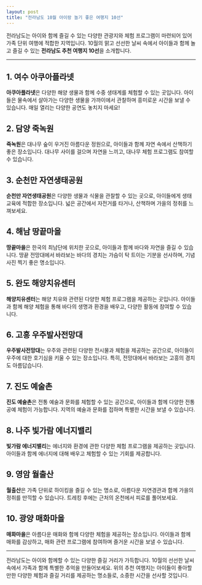 ```yaml
---
layout: post
title: "전라남도 10월 아이랑 놀기 좋은 여행지 10선"
---
```




전라남도는 아이와 함께 즐길 수 있는 다양한 관광지와 체험 프로그램이 마련되어 있어 가족 단위 여행에 적합한 지역입니다. 10월의 맑고 선선한 날씨 속에서 아이들과 함께 놀고 즐길 수 있는 **전라남도 추천 여행지 10선**을 소개합니다.

---

## 1. 여수 아쿠아플라넷
**아쿠아플라넷**은 다양한 해양 생물과 함께 수중 생태계를 체험할 수 있는 곳입니다. 아이들은 물속에서 살아가는 다양한 생물을 가까이에서 관찰하며 흥미로운 시간을 보낼 수 있습니다. 매일 열리는 다양한 공연도 놓치지 마세요!

## 2. 담양 죽녹원
**죽녹원**은 대나무 숲이 우거진 아름다운 정원으로, 아이들과 함께 자연 속에서 산책하기 좋은 장소입니다. 대나무 사이를 걸으며 자연을 느끼고, 대나무 체험 프로그램도 참여할 수 있습니다.

## 3. 순천만 자연생태공원
**순천만 자연생태공원**은 다양한 생물과 식물을 관찰할 수 있는 곳으로, 아이들에게 생태 교육에 적합한 장소입니다. 넓은 공간에서 자전거를 타거나, 산책하며 가을의 정취를 느껴보세요.

## 4. 해남 땅끝마을
**땅끝마을**은 한국의 최남단에 위치한 곳으로, 아이들과 함께 바다와 자연을 즐길 수 있습니다. 땅끝 전망대에서 바라보는 바다의 경치는 가슴이 탁 트이는 기분을 선사하며, 기념사진 찍기 좋은 명소입니다.

## 5. 완도 해양치유센터
**해양치유센터**는 해양 치유와 관련된 다양한 체험 프로그램을 제공하는 곳입니다. 아이들과 함께 해양 체험을 통해 바다의 생명과 환경을 배우고, 다양한 활동에 참여할 수 있습니다.

## 6. 고흥 우주발사전망대
**우주발사전망대**는 우주와 관련된 다양한 전시물과 체험을 제공하는 공간으로, 아이들이 우주에 대한 호기심을 키울 수 있는 장소입니다. 특히, 전망대에서 바라보는 고흥의 경치도 아름답습니다.

## 7. 진도 예술촌
**진도 예술촌**은 전통 예술과 문화를 체험할 수 있는 공간으로, 아이들과 함께 다양한 전통 공예 체험이 가능합니다. 지역의 예술과 문화를 접하며 특별한 시간을 보낼 수 있습니다.

## 8. 나주 빛가람 에너지밸리
**빛가람 에너지밸리**는 에너지와 환경에 관한 다양한 체험 프로그램을 제공하는 곳입니다. 아이들과 함께 에너지에 대해 배우고 체험할 수 있는 기회를 제공합니다.

## 9. 영암 월출산
**월출산**은 가족 단위로 하이킹을 즐길 수 있는 명소로, 아름다운 자연경관과 함께 가을의 정취를 만끽할 수 있습니다. 트레킹 후에는 근처의 온천에서 피로를 풀어보세요.

## 10. 광양 매화마을
**매화마을**은 아름다운 매화와 함께 다양한 체험을 제공하는 장소입니다. 아이들과 함께 매화를 감상하고, 매화 관련 프로그램에 참여하며 즐거운 시간을 보낼 수 있습니다.

---

전라남도는 아이와 함께할 수 있는 다양한 즐길 거리가 가득합니다. 10월의 선선한 날씨 속에서 가족과 함께 특별한 추억을 만들어보세요. 위의 추천 여행지는 아이들이 좋아할 만한 다양한 체험과 즐길 거리를 제공하는 명소들로, 소중한 시간을 선사할 것입니다.
